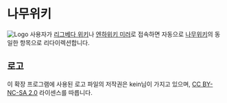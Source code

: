 # 나무위키
![Logo](https://raw.github.com/youngminz/namuwiki/master/src/logo.png)
사용자가 [리그베다 위키](http://rigvedawiki.net/)나 [엔하위키 미러](https://mirror.enha.kr/)로 접속하면 자동으로 [나무위키](https://namu.wiki/)의 동일한 항목으로 리다이렉션합니다.

## 로고
이 확장 프로그램에 사용된 로고 파일의 저작권은 kein님이 가지고 있으며, [CC BY-NC-SA 2.0](https://creativecommons.org/licenses/by-nc-sa/2.0/deed.ko) 라이센스를 따릅니다.
